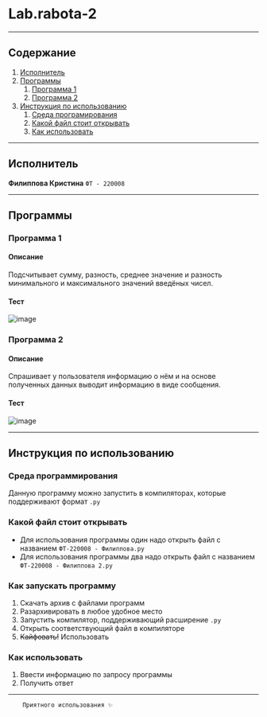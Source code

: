 # Lab.rabota-2
____
## Содержание
1. [Исполнитель](#исполнитель)
2. [Программы](#программы)
    1. [Программа 1](#программа-1)
    2. [Программа 2](#программа-2)
3. [Инструкция по использованию](#инструкция-по-использованию)
    1. [Среда програмирования](#среда-программирования)
    2. [Какой файл стоит открывать](#какой-файл-стоит-открывать)
    3. [Как использовать](#как-использовать)
____
## Исполнитель  
**Филиппова Кристина** `ФТ - 220008`
____
## Программы
### Программа 1
#### Описание
Подсчитывает сумму, разность, среднее значение и разность минимального и максимального значений введёных чисел.
#### Тест
![image](https://github.com/kristinaphilippova/Lab.rabota-2/assets/146865479/569fbf3c-d56e-4ea8-a303-eef8b4b3c17b)
### Программа 2
#### Описание
Спрашивает у пользователя информацию о нём и на основе полученных данных выводит информацию в виде сообщения.
#### Тест
![image](https://github.com/kristinaphilippova/Lab.rabota-2/assets/146865479/d09e7789-e950-41a1-a041-4b624cf5c65b)
____
## Инструкция по использованию
### Среда программирования
Данную программу можно запустить в компиляторах, которые поддерживают формат `.py`
### Какой файл стоит открывать
- Для использования программы один надо открыть файл с названием `ФТ-220008 - Филиппова.py`
- Для использования программы два надо открыть файл с названием `ФТ-220008 - Филиппова 2.py`
### Как запускать программу
1. Скачать архив с файлами программ
2. Разархивировать в любое удобное место
3. Запустить компилятор, поддерживающий расширение `.py`
4. Открыть соответствующий файл в компиляторе
5. ~~Кайфовать!~~ Использовать
### Как использовать
1. Ввести информацию по запросу программы
3. Получить ответ
____

        Приятного использования ✨
